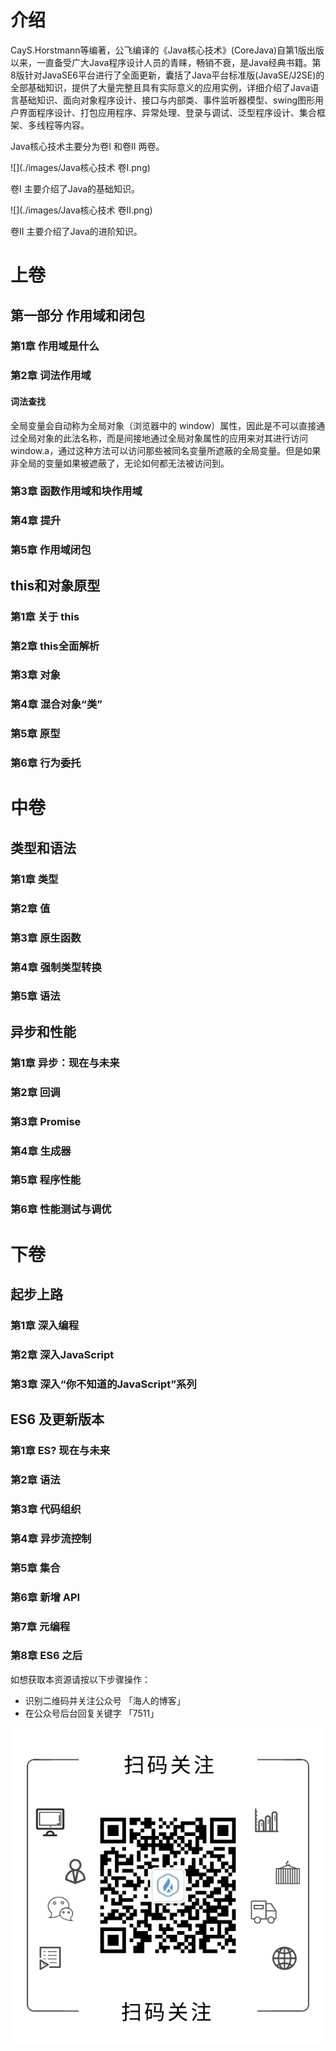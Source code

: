 # 介绍

CayS.Horstmann等编著，公飞编译的《Java核心技术》(CoreJava)自第1版出版以来，一直备受广大Java程序设计人员的青睐，畅销不衰，是Java经典书籍。第8版针对JavaSE6平台进行了全面更新，囊括了Java平台标准版(JavaSE/J2SE)的全部基础知识，提供了大量完整且具有实际意义的应用实例，详细介绍了Java语言基础知识、面向对象程序设计、接口与内部类、事件监听器模型、swing图形用户界面程序设计、打包应用程序、异常处理、登录与调试、泛型程序设计、集合框架、多线程等内容。

Java核心技术主要分为卷I 和卷II 两卷。

![](./images/Java核心技术 卷I.png)

卷I 主要介绍了Java的基础知识。

![](./images/Java核心技术 卷II.png)

卷II 主要介绍了Java的进阶知识。


# 上卷

## 第一部分 作用域和闭包

### 第1章 作用域是什么

### 第2章 词法作用域

#### 词法查找

全局变量会自动称为全局对象（浏览器中的 window）属性，因此是不可以直接通过全局对象的此法名称，而是间接地通过全局对象属性的应用来对其进行访问 window.a，通过这种方法可以访问那些被同名变量所遮蔽的全局变量。但是如果非全局的变量如果被遮蔽了，无论如何都无法被访问到。

### 第3章 函数作用域和块作用域

### 第4章 提升

### 第5章 作用域闭包

## this和对象原型

### 第1章 关于 this

### 第2章 this全面解析

### 第3章 对象

### 第4章 混合对象“类”

### 第5章 原型

### 第6章 行为委托

# 中卷

## 类型和语法

### 第1章 类型

### 第2章 值

### 第3章 原生函数

### 第4章 强制类型转换

### 第5章 语法

## 异步和性能

### 第1章 异步：现在与未来

### 第2章 回调

### 第3章 Promise

### 第4章 生成器

### 第5章 程序性能

### 第6章 性能测试与调优

# 下卷

## 起步上路

### 第1章 深入编程

### 第2章 深入JavaScript

### 第3章 深入“你不知道的JavaScript”系列

## ES6 及更新版本

### 第1章 ES? 现在与未来

### 第2章 语法

### 第3章 代码组织

### 第4章 异步流控制

### 第5章 集合

### 第6章 新增 API

### 第7章 元编程

### 第8章 ES6 之后

如想获取本资源请按以下步骤操作：

- 识别二维码并关注公众号 「海人的博客」
- 在公众号后台回复关键字 「7511」

![在这里插入图片描述](../../assets/AccountsCode.png)